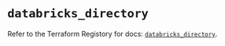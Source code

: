 # `databricks_directory`

Refer to the Terraform Registory for docs: [`databricks_directory`](https://registry.terraform.io/providers/databricks/databricks/1.17.0/docs/resources/directory).

